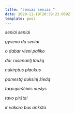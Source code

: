```yaml
---
title: "seniai seniai "
date: 2020-11-19T20:39:23.069Z
template: post
---
```

*seniai seniai* 

*gyveno du seniai* 

*o dabar vieni paliko* 

*dar rusenantį laužą*

*nukirptus plaukus* 

*pamestą auksinį žiedą* 

*tarpupirščiais nuslys*

*tavo pirštai*

*ir vakaro bus ankšta*
